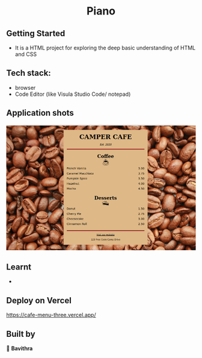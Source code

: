<h1 align="center"> Piano </h1>

## Getting Started

- It is a HTML project for exploring the deep basic understanding of HTML and CSS

## Tech stack:
- browser
- Code Editor (like Visula Studio Code/ notepad)

## Application shots
![image1](https://github.com/pavithra-deepika/cafe-menu/blob/main/image/image.png)

## Learnt
 
 - 
 

## Deploy on Vercel
https://cafe-menu-three.vercel.app/
## Built by

👤 **Bavithra**








